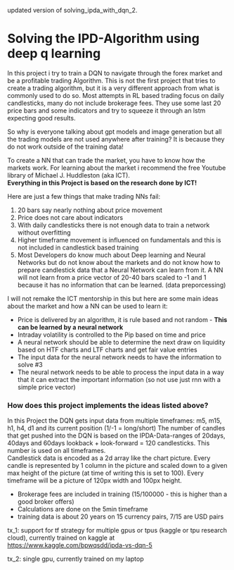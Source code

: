 updated version of solving_ipda_with_dqn_2.

<h1>Solving the IPD-Algorithm using deep q learning</h1>

In this project i try to train a DQN to navigate through the forex market and be a profitable trading Algorithm.
This is not the first project that tries to create a trading algorithm, but it is a very different approach from what is commonly used to do so.
Most attempts in RL based trading focus on daily candlesticks, many do not include brokerage fees.
They use some last 20 price bars and some indicators and try to squeeze it through an lstm expecting good results. 

So why is everyone talking about gpt models and image generation but all the trading models are not used anywhere after training?
It is because they do not work outside of the training data!

To create a NN that can trade the market, you have to know how the markets work. 
For learning about the market i recommend the free Youtube library of Michael J. Huddleston (aka ICT).<br>
<b>Everything in this Project is based on the research done by ICT!</b>

Here are just a few things that make trading NNs fail: 
<ol>
  <li> 20 bars say nearly nothing about price movement</li> 
  <li> Price does not care about indicators</li>
  <li> With daily candlesticks there is not enough data to train a network without overfitting</li>
  <li> Higher timeframe movement is influenced on fundamentals and this is not included in candlestick based training</li>
  <li> Most Developers do know much about Deep learning and Neural Networks but do not know about the markets and do not know how to prepare candlestick data that a Neural Network can learn from it. A NN will not learn from a price vector of 20-40 bars scaled to -1 and 1 because it has no information that can be learned. (data preporcessing)
</ol>
    

I will not remake the ICT mentorship in this but here are some main ideas about the market and how a NN can be used to learn it:
<ul>
  <li>Price is delivered by an algorithm, it is rule based and not random - <b>This can be learned by a neural network</b></li>
  <li>Intraday volatility is controlled to the Pip based on time and price</li>
  <li>A neural network should be able to determine the next draw on liquidity based on HTF charts and LTF charts and get fair value entries</li>
  <li>The input data for the neural network needs to have the information to solve #3</li>
  <li>The neural network needs to be able to process the input data in a way that it can extract the important information (so not use just rnn with a simple price vector)</li>
</ul>

<h3>How does this project implements the ideas listed above?</h3>
In this Project the DQN gets input data from multiple timeframes: m5, m15, h1, h4, d1 and its current position (1/-1 = long/short)
The number of candles that get pushed into the DQN is based on the IPDA-Data-ranges of 20days, 40days and 60days lookback + look-forward = 120 candlesticks.
This number is used on all timeframes.<br>
Candlestick data is encoded as a 2d array like the chart picture. Every candle is represented by 1 column in the picture and scaled down to a given max height of the picture (at time of writing this is set to 100). Every timeframe will be a picture of 120px width and 100px height.<br>

<ul>
  <li>Brokerage fees are included in training (15/100000 - this is higher than a good broker offers)</li>
  <li>Calculations are done on the 5min timeframe</li>
  <li>training data is about 20 years on 15 currency pairs, 7/15 are USD pairs</li>
</ul>  


tx_1: support for tf strategy for multiple gpus or tpus (kaggle or tpu research cloud), currently trained on kaggle at https://www.kaggle.com/bpwqsdd/ipda-vs-dqn-5

tx_2: single gpu, currently trained on my laptop
